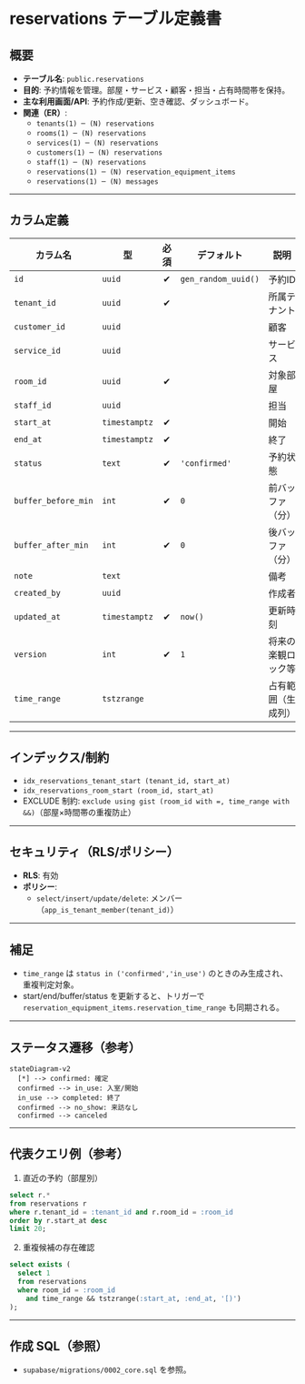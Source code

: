 # reservations テーブル定義書

## 概要
- **テーブル名**: `public.reservations`
- **目的**: 予約情報を管理。部屋・サービス・顧客・担当・占有時間帯を保持。
- **主な利用画面/API**: 予約作成/更新、空き確認、ダッシュボード。
- **関連（ER）**:
  - `tenants(1) ─ (N) reservations`
  - `rooms(1) ─ (N) reservations`
  - `services(1) ─ (N) reservations`
  - `customers(1) ─ (N) reservations`
  - `staff(1) ─ (N) reservations`
  - `reservations(1) ─ (N) reservation_equipment_items`
  - `reservations(1) ─ (N) messages`

---

## カラム定義

| カラム名 | 型 | 必須 | デフォルト | 説明 | 制約 |
| --- | --- | :-: | --- | --- | --- |
| `id` | `uuid` | ✔︎ | `gen_random_uuid()` | 予約ID | `primary key` |
| `tenant_id` | `uuid` | ✔︎ |  | 所属テナント | `references tenants(id) on delete cascade` |
| `customer_id` | `uuid` |  |  | 顧客 | `references customers(id) on delete set null` |
| `service_id` | `uuid` |  |  | サービス | `references services(id) on delete set null` |
| `room_id` | `uuid` | ✔︎ |  | 対象部屋 | `references rooms(id) on delete restrict` |
| `staff_id` | `uuid` |  |  | 担当 | `references staff(id) on delete set null` |
| `start_at` | `timestamptz` | ✔︎ |  | 開始 |  |
| `end_at` | `timestamptz` | ✔︎ |  | 終了 |  |
| `status` | `text` | ✔︎ | `'confirmed'` | 予約状態 | `check (status in ('confirmed','in_use','completed','no_show','canceled'))` |
| `buffer_before_min` | `int` | ✔︎ | `0` | 前バッファ（分） |  |
| `buffer_after_min` | `int` | ✔︎ | `0` | 後バッファ（分） |  |
| `note` | `text` |  |  | 備考 |  |
| `created_by` | `uuid` |  |  | 作成者 | `references auth.users(id) on delete set null` |
| `updated_at` | `timestamptz` | ✔︎ | `now()` | 更新時刻 |  |
| `version` | `int` | ✔︎ | `1` | 将来の楽観ロック等 |  |
| `time_range` | `tstzrange` |  |  | 占有範囲（生成列） | status が占有時のみ `[start-buffer, end+buffer)` |

---

## インデックス/制約
- `idx_reservations_tenant_start (tenant_id, start_at)`
- `idx_reservations_room_start (room_id, start_at)`
- EXCLUDE 制約: `exclude using gist (room_id with =, time_range with &&)`（部屋×時間帯の重複防止）

---

## セキュリティ（RLS/ポリシー）
- **RLS**: 有効
- **ポリシー**:
  - `select/insert/update/delete`: メンバー（`app_is_tenant_member(tenant_id)`）

---

## 補足
- `time_range` は `status in ('confirmed','in_use')` のときのみ生成され、重複判定対象。
- start/end/buffer/status を更新すると、トリガーで `reservation_equipment_items.reservation_time_range` も同期される。

---

## ステータス遷移（参考）

```mermaid
stateDiagram-v2
  [*] --> confirmed: 確定
  confirmed --> in_use: 入室/開始
  in_use --> completed: 終了
  confirmed --> no_show: 来訪なし
  confirmed --> canceled
```

---

## 代表クエリ例（参考）

1) 直近の予約（部屋別）
```sql
select r.*
from reservations r
where r.tenant_id = :tenant_id and r.room_id = :room_id
order by r.start_at desc
limit 20;
```

2) 重複候補の存在確認
```sql
select exists (
  select 1
  from reservations
  where room_id = :room_id
    and time_range && tstzrange(:start_at, :end_at, '[)')
);
```

---

## 作成 SQL（参照）
- `supabase/migrations/0002_core.sql` を参照。
